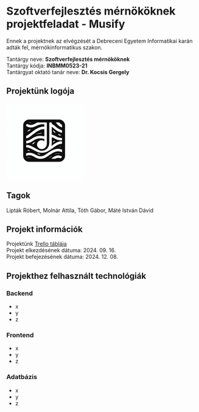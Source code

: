 # Szoftverfejlesztés mérnököknek projektfeladat - Musify    
Ennek a projektnek az elvégzését a Debreceni Egyetem Informatikai karán adták fel, mérnökinformatikus szakon.  

Tantárgy neve: **Szoftverfejlesztés mérnököknek**  
Tantárgy kódja: **INBMM0523-21**  
Tantárgyat oktató tanár neve: **Dr. Kocsis Gergely**  

## Projektünk logója
<img src="https://github.com/Robka03/musify/blob/main/Musify-logo.png" alt="Musify logó" width="200">

## Tagok
Lipták Róbert, Molnár Attila, Tóth Gábor, Máté István Dávid

## Projekt információk
Projektünk [Trello táblája](https://trello.com/b/pulH9Z9P/roboka-édenkertje)  
Projekt elkezdésének dátuma: 2024. 09. 16.  
Projekt befejezésének dátuma: 2024. 12. 08.  

## Projekthez felhasznált technológiák  

### Backend
- x
- y  
- z  
### Frontend  
- x
- y
- z
### Adatbázis
- x
- y
- z
